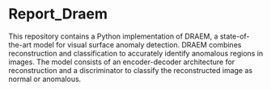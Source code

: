 # Report_Draem
 
This repository contains a Python implementation of DRAEM, a state-of-the-art model for visual surface anomaly detection. DRAEM combines reconstruction and classification to accurately identify anomalous regions in images. The model consists of an encoder-decoder architecture for reconstruction and a discriminator to classify the reconstructed image as normal or anomalous.
